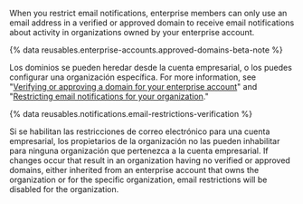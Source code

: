 When you restrict email notifications, enterprise members can only use an email address in a verified or approved domain to receive email notifications about activity in organizations owned by your enterprise account.

{% data reusables.enterprise-accounts.approved-domains-beta-note %}

Los dominios se pueden heredar desde la cuenta empresarial, o los puedes configurar una organización específica. For more information, see "[Verifying or approving a domain for your enterprise account](/github/setting-up-and-managing-your-enterprise/verifying-or-approving-a-domain-for-your-enterprise-account)" and "[Restricting email notifications for your organization](/organizations/keeping-your-organization-secure/restricting-email-notifications-for-your-organization)."

{% data reusables.notifications.email-restrictions-verification %}

Si se habilitan las restricciones de correo electrónico para una cuenta empresarial, los propietarios de la organización no las pueden inhabilitar para ninguna organización que pertenezca a la cuenta empresarial. If changes occur that result in an organization having no verified or approved domains, either inherited from an enterprise account that owns the organization or for the specific organization, email restrictions will be disabled for the organization.
